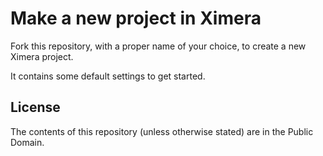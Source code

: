 # Make a new project in Ximera

Fork this repository, with a proper name of your choice, to create a new Ximera project.

It contains some default settings to get started.


## License
The contents of this repository (unless otherwise stated) are in the Public Domain.
